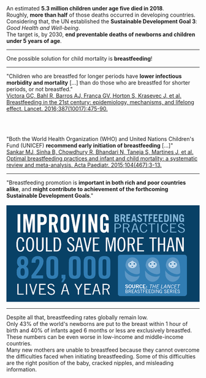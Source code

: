 <div class="slide">
    An estimated <b>5.3 million children under age five died in 2018</b>. <br />
    Roughly, <b>more than half</b> of those deaths occurred in developing countries.
</div>

<div class="slide">
    Considering that, the UN established the <b>Sustainable Development Goal 3</b>: <i>Good Health and Well-being</i>.
</div>

<div class="slide">
    The target is, by 2030, <b>end preventable deaths of newborns and children under 5 years of age</b>.
</div>

---

One possible solution for child mortality is <b>breastfeeding</b>!

---

<div class="quote">
    "Children who are breastfed for longer periods have <b>lower infectious morbidity and mortality</b> [...] than do those who are breastfed for shorter periods, or not breastfed."
</div>

<a class="article-reference" href="https://www.ncbi.nlm.nih.gov/pubmed/26869575" target="_blank">
Victora GC, Bahl R, Barros AJ, França GV, Horton S, Krasevec J, et al. Breastfeeding in the 21st century: epidemiology, mechanisms, and lifelong effect. Lancet. 2016;387(10017):475-90.
</a>

<br /><br />

<div class="quote">
    "Both the World Health Organization (WHO) and United Nations Children's Fund (UNICEF) <b>recommend early initiation of breastfeeding</b> [...]"
</div>

<a class="article-reference" href="https://www.ncbi.nlm.nih.gov/pubmed/26249674" target="_blank">
Sankar MJ, Sinha B, Chowdhury R, Bhandari N, Taneja S, Martines J, et al. Optimal breastfeeding practices and infant and child mortality: a systematic review and meta-analysis. Acta Paediatr. 2015;104(467):3-13.
</a>

---

<div class="quote">
    "Breastfeeding promotion is <b>important in both rich and poor countries alike</b>, and <b>might contribute to achievement of the forthcoming Sustainable Development Goals</b>."
</div>

<br />

<img src="./images/breastfeeding01.png"/>

---

<div class="slide">
    Despite all that, breastfeeding rates globally remain low. 
</div>

<div class="slide">
    Only 43% of the world's newborns are put to the breast within 1 hour of birth and 40% of infants aged 6 months or less are exclusively breastfed. These numbers can be even worse in low-income and middle-income countries.
</div>

<div class="slide">
    Many new mothers are unable to breastfeed because they cannot overcome the difficulties faced when initiating breastfeeding. Some of this difficulties are the right position of the baby, cracked nipples, and misleading information.
</div>